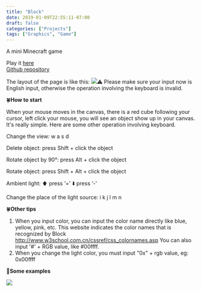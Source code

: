 ```yaml
---
title: "Block"
date: 2019-01-09T22:55:11-07:00
draft: false
categories: ["Projects"]
tags: ["Graphics", "Game"]
---
```

A mini Minecraft game
<!--more-->
Play it [here](https://shuaiqifeiyang.github.io/block/src/mainpage.html)  
[Github repository](https://github.com/shuaiqifeiyang/block)


The layout of the page is like this:
![](https://github.com/zjulzy/block/blob/master/image/page.png?raw=true):warning: Please make sure your input now is English input, otherwise the operation involving the keyboard is invalid.

:four_leaf_clover:**How to start**

When your mouse moves in the canvas, there is a red cube following your cursor, left click your mouse, you will see an object show up in your canvas. It's really simple. Here are some other operation involving keyboard.

Change the view: w a s d

Delete object: press Shift + click the object

Rotate object by 90°: press Alt + click the object

Rotate object: press Shift + Alt + click the object

Ambient light: ⬆️ press ‘=’   ⬇️ press ‘-’

Change the place of the light source: i k j l m n

:four_leaf_clover:**Other tips**

1. When you input color, you can input the color name directly like blue, yellow, pink, etc. This website indicates the color names that is recognized by Block <http://www.w3school.com.cn/cssref/css_colornames.asp>  You can also input '#' + RGB value, like #00ffff. 
2. When you change the light color, you must input "0x" + rgb value, eg:  0x00ffff

:cherry_blossom:**Some examples**

![](https://github.com/zjulzy/block/blob/master/image/result1.PNG?raw=true)

